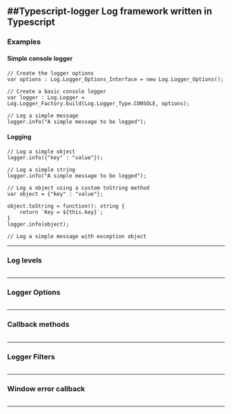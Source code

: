##Typescript-logger
Log framework written in Typescript
-------------
### **Examples**
#### **Simple console logger**
```
// Create the logger options
var options : Log.Logger_Options_Interface = new Log.Logger_Options();

// Create a basic console logger
var logger : Log.Logger = Log.Logger_Factory.build(Log.Logger_Type.CONSOLE, options);

// Log a simple message
logger.info("A simple message to be logged");
```

#### **Logging**
```
// Log a simple object
logger.info({"key" : "value"});

// Log a simple string
logger.info("A simple message to be logged");

// Log a object using a custom toString method
var object = {"key" : "value"};

object.toString = function(): string {
	return `Key = ${this.key}`;
}
logger.info(object);

// Log a simple message with exception object

```

-------------

###  **Log levels**
```

```
-------------
### **Logger Options**
```

```
-------------
### **Callback methods**
```

```
-------------
### **Logger Filters**
```

```
-------------
### **Window error callback**
```

```
-------------
